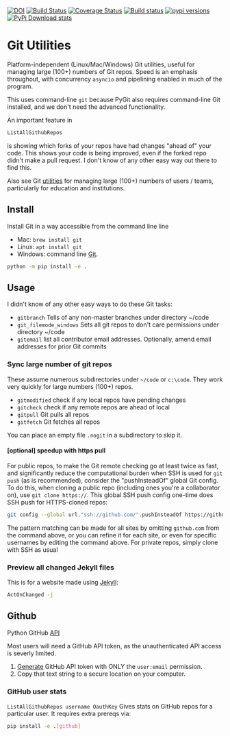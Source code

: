 [![DOI](https://zenodo.org/badge/DOI/10.5281/zenodo.2592584.svg)](https://doi.org/10.5281/zenodo.2592584)
[![Build Status](https://travis-ci.org/scivision/gitutils.svg?branch=master)](https://travis-ci.org/scivision/gitutils)
[![Coverage Status](https://coveralls.io/repos/github/scivision/gitutils/badge.svg?branch=master)](https://coveralls.io/github/scivision/gitutils?branch=master)
[![Build status](https://ci.appveyor.com/api/projects/status/99omgmbo508bwrib?svg=true)](https://ci.appveyor.com/project/scivision/gitutils)
[![pypi versions](https://img.shields.io/pypi/pyversions/gitutils.svg)](https://pypi.python.org/pypi/gitutils)
[![PyPi Download stats](http://pepy.tech/badge/gitutils)](http://pepy.tech/project/gitutils)

# Git Utilities

Platform-independent (Linux/Mac/Windows) Git utilities, useful for managing large (100+) numbers of Git repos.
Speed is an emphasis throughout, with concurrency `asyncio` and pipelining enabled in much of the program.

This uses command-line `git` because PyGit also requires command-line Git installed, and we don't need the advanced functionality.

An important feature in
```sh
ListAllGithubRepos
```
is showing which forks of your repos have had changes "ahead of" your code.
This shows your code is being improved, even if the forked repo didn't make a pull request.
I don't know of any other easy way out there to find this.

Also see Git [utilities](https://github.com/scivision/gitedu) for managing large (100+) numbers of users / teams, particularly for education and institutions.

## Install

Install Git in a way accessible from the command line line

-   Mac: `brew install git`
-   Linux: `apt install git`
-   Windows: command line [Git](https://git-scm.com/download/win).

```sh
python -m pip install -e .
```


## Usage

I didn't know of any other easy ways to do these Git tasks:

* `gitbranch` Tells of any non-master branches under directory ~/code
* `git_filemode_windows`  Sets all git repos to don't care permissions under directory ~/code
* `gitemail` list all contributor email addresses. Optionally, amend email addresses for prior Git commits

### Sync large number of git repos

These assume numerous subdirectories under `~/code` or `c:\code`. 
They work very quickly for large numbers (100+) repos.


* `gitmodified` check if any local repos have pending changes
* `gitcheck` check if any remote repos are ahead of local
* `gitpull` Git pulls all repos
* `gitfetch` Git fetches all repos

You can place an empty file `.nogit` in a subdirectory to skip it.


#### [optional] speedup with https pull
For public repos, to make the Git remote checking go at least twice as fast, and significantly reduce the computational burden when SSH is used for `git push` (as is recommended), consider the "pushInsteadOf" global Git config.
To do this, when cloning a public repo (including ones you're a collaborator on), use `git clone https://`. 
This global SSH push config one-time does SSH push for HTTPS-cloned repos:
```sh
git config --global url."ssh://github.com/".pushInsteadOf https://github.com/
```
The pattern matching can be made for all sites by omitting `github.com` from the command above, or you can refine it for each site, or even for specific usernames by editing the command above.
For private repos, simply clone with SSH as usual


### Preview all changed Jekyll files

This is for a website made using
[Jekyll](https://www.scivision.co/create-jekyll-github-pages-website):
```sh
ActOnChanged -j
```

## Github
Python GitHub [API](https://pypi.org/project/PyGithub/)

Most users will need a GitHub API token, as the unauthenticated API access is severly limited.

1. [Generate](https://github.com/settings/tokens) GitHub API token with ONLY the `user:email` permission.
2. Copy that text string to a secure location on your computer.

### GitHub user stats

`ListAllGithubRepos username OauthKey`
Gives stats on GitHub repos for a particular user.
It requires extra prereqs via:
```sh
pip install -e .[github]
```

